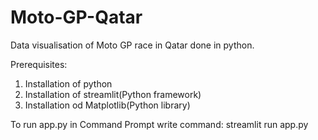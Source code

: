 # Moto-GP-Qatar
Data visualisation of Moto GP race in Qatar done in python.

Prerequisites:

1. Installation of python
2. Installation of streamlit(Python framework)
3. Installation od Matplotlib(Python library)


To run app.py in Command Prompt write command: streamlit run app.py



